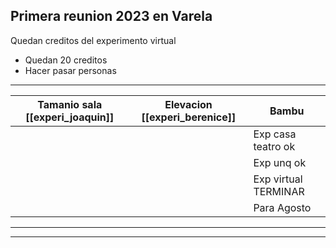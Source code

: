 ## Primera reunion 2023 en Varela

Quedan creditos del experimento virtual
- Quedan 20 creditos
- Hacer pasar personas

------------------------------


| Tamanio sala [[experi_joaquin]]| Elevacion [[experi_berenice]]  | Bambu   |
|--------     |---------    |---------|
|             |             |Exp casa teatro ok| 
|             |             |Exp unq ok |
|             |             |Exp virtual TERMINAR|
|             |             |Para Agosto |

------------------------------

------------------------------
